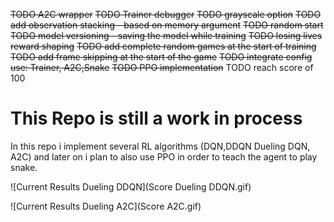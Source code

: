 ~~TODO A2C wrapper~~
~~TODO Trainer debugger~~
~~TODO grayscale option~~
~~TODO add observation stacking - based on memory argument~~
~~TODO random start~~
~~TODO model versioning - saving the model while training~~
~~TODO losing lives reward shaping~~
~~TODO add complete random games at the start of training~~
~~TODO add frame skipping at the start of the game~~ 
~~TODO integrate config use: Trainer, A2C,Snake~~
~~TODO PPO implementation~~
TODO reach score of 100

# This Repo is still a work in process
In this repo i implement several RL algorithms (DQN,DDQN Dueling DQN, A2C) and later on i plan to also use PPO in order to teach the agent to play snake.

![Current Results Dueling DDQN](Score Dueling DDQN.gif)

![Current Results Dueling A2C](Score A2C.gif)
